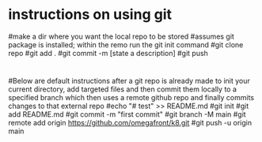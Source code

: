 # instructions on using git

#make a dir where you want the local repo to be stored
#assumes git package is installed; within the remo run the git init command
#git clone repo 
#git add . 
#git commit -m [state a description]
#git push
#
#Below are default instructions after a git repo is already made to init your current directory, add targeted files and then commit them locally to a specified branch which then uses a remote github repo and finally commits changes to that external repo
#echo "# test" >> README.md
#git init
#git add README.md
#git commit -m "first commit"
#git branch -M main
#git remote add origin https://github.com/omegafront/k8.git
#git push -u origin main
